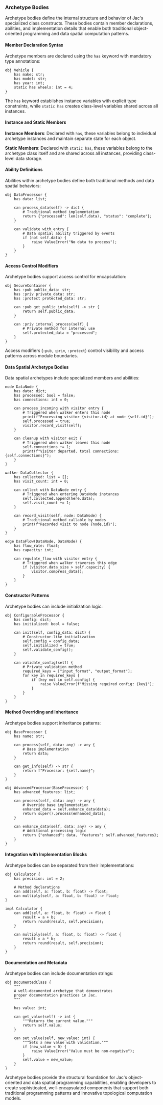 ### Archetype Bodies

Archetype bodies define the internal structure and behavior of Jac's specialized class constructs. These bodies contain member declarations, abilities, and implementation details that enable both traditional object-oriented programming and data spatial computation patterns.

#### Member Declaration Syntax

Archetype members are declared using the `has` keyword with mandatory type annotations:

```jac
obj Vehicle {
    has make: str;
    has model: str;
    has year: int;
    static has wheels: int = 4;
}
```

The `has` keyword establishes instance variables with explicit type constraints, while `static has` creates class-level variables shared across all instances.

#### Instance and Static Members

**Instance Members**: Declared with `has`, these variables belong to individual archetype instances and maintain separate state for each object.

**Static Members**: Declared with `static has`, these variables belong to the archetype class itself and are shared across all instances, providing class-level data storage.

#### Ability Definitions

Abilities within archetype bodies define both traditional methods and data spatial behaviors:

```jac
obj DataProcessor {
    has data: list;
    
    can process_data(self) -> dict {
        # Traditional method implementation
        return {"processed": len(self.data), "status": "complete"};
    }
    
    can validate with entry {
        # Data spatial ability triggered by events
        if (not self.data) {
            raise ValueError("No data to process");
        }
    }
}
```

#### Access Control Modifiers

Archetype bodies support access control for encapsulation:

```jac
obj SecureContainer {
    has :pub public_data: str;
    has :priv private_data: str;
    has :protect protected_data: str;
    
    can :pub get_public_info(self) -> str {
        return self.public_data;
    }
    
    can :priv internal_process(self) {
        # Private method for internal use
        self.protected_data = "processed";
    }
}
```

Access modifiers (`:pub`, `:priv`, `:protect`) control visibility and access patterns across module boundaries.

#### Data Spatial Archetype Bodies

Data spatial archetypes include specialized members and abilities:

```jac
node DataNode {
    has data: dict;
    has processed: bool = false;
    has connections: int = 0;
    
    can process_incoming with visitor entry {
        # Triggered when walker enters this node
        print(f"Processing visitor {visitor.id} at node {self.id}");
        self.processed = true;
        visitor.record_visit(self);
    }
    
    can cleanup with visitor exit {
        # Triggered when walker leaves this node
        self.connections += 1;
        print(f"Visitor departed, total connections: {self.connections}");
    }
}

walker DataCollector {
    has collected: list = [];
    has visit_count: int = 0;
    
    can collect with DataNode entry {
        # Triggered when entering DataNode instances
        self.collected.append(here.data);
        self.visit_count += 1;
    }
    
    can record_visit(self, node: DataNode) {
        # Traditional method callable by nodes
        print(f"Recorded visit to node {node.id}");
    }
}

edge DataFlow(DataNode, DataNode) {
    has flow_rate: float;
    has capacity: int;
    
    can regulate_flow with visitor entry {
        # Triggered when walker traverses this edge
        if (visitor.data_size > self.capacity) {
            visitor.compress_data();
        }
    }
}
```

#### Constructor Patterns

Archetype bodies can include initialization logic:

```jac
obj ConfigurableProcessor {
    has config: dict;
    has initialized: bool = false;
    
    can init(self, config_data: dict) {
        # Constructor-like initialization
        self.config = config_data;
        self.initialized = true;
        self.validate_config();
    }
    
    can validate_config(self) {
        # Private validation method
        required_keys = ["input_format", "output_format"];
        for key in required_keys {
            if (key not in self.config) {
                raise ValueError(f"Missing required config: {key}");
            }
        }
    }
}
```

#### Method Overriding and Inheritance

Archetype bodies support inheritance patterns:

```jac
obj BaseProcessor {
    has name: str;
    
    can process(self, data: any) -> any {
        # Base implementation
        return data;
    }
    
    can get_info(self) -> str {
        return f"Processor: {self.name}";
    }
}

obj AdvancedProcessor(BaseProcessor) {
    has advanced_features: list;
    
    can process(self, data: any) -> any {
        # Override base implementation
        enhanced_data = self.enhance_data(data);
        return super().process(enhanced_data);
    }
    
    can enhance_data(self, data: any) -> any {
        # Additional processing logic
        return {"enhanced": data, "features": self.advanced_features};
    }
}
```

#### Integration with Implementation Blocks

Archetype bodies can be separated from their implementations:

```jac
obj Calculator {
    has precision: int = 2;
    
    # Method declarations
    can add(self, a: float, b: float) -> float;
    can multiply(self, a: float, b: float) -> float;
}

impl Calculator {
    can add(self, a: float, b: float) -> float {
        result = a + b;
        return round(result, self.precision);
    }
    
    can multiply(self, a: float, b: float) -> float {
        result = a * b;
        return round(result, self.precision);
    }
}
```

#### Documentation and Metadata

Archetype bodies can include documentation strings:

```jac
obj DocumentedClass {
    """
    A well-documented archetype that demonstrates
    proper documentation practices in Jac.
    """
    
    has value: int;
    
    can get_value(self) -> int {
        """Returns the current value."""
        return self.value;
    }
    
    can set_value(self, new_value: int) {
        """Sets a new value with validation."""
        if (new_value < 0) {
            raise ValueError("Value must be non-negative");
        }
        self.value = new_value;
    }
}
```

Archetype bodies provide the structural foundation for Jac's object-oriented and data spatial programming capabilities, enabling developers to create sophisticated, well-encapsulated components that support both traditional programming patterns and innovative topological computation models.
